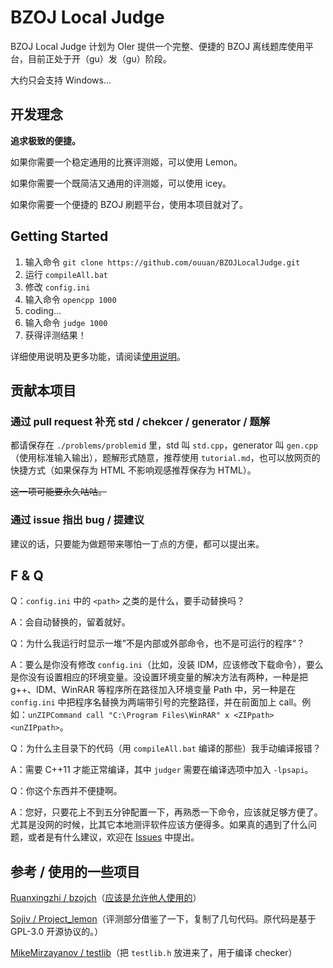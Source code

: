# BZOJ Local Judge

BZOJ Local Judge 计划为 OIer 提供一个完整、便捷的 BZOJ 离线题库使用平台，目前正处于开（gu）发（gu）阶段。

大约只会支持 Windows...

## 开发理念

**追求极致的便捷。**

如果你需要一个稳定通用的比赛评测姬，可以使用 Lemon。

如果你需要一个既简洁又通用的评测姬，可以使用 icey。

如果你需要一个便捷的 BZOJ 刷题平台，使用本项目就对了。

## Getting Started

1. 输入命令 `git clone https://github.com/ouuan/BZOJLocalJudge.git`
2. 运行 `compileAll.bat`
3. 修改 `config.ini`
4. 输入命令 `opencpp 1000`
5. coding...
6. 输入命令 `judge 1000`
7. 获得评测结果！

详细使用说明及更多功能，请阅读[使用说明](GUIDEBOOK.md)。

## 贡献本项目

### 通过 pull request 补充 std / chekcer / generator / 题解

都请保存在 `./problems/problemid` 里，std 叫 `std.cpp`，generator 叫 `gen.cpp`（使用标准输入输出），题解形式随意，推荐使用 `tutorial.md`，也可以放网页的快捷方式（如果保存为 HTML 不影响观感推荐保存为 HTML）。

~~这一项可能要永久咕咕。~~

### 通过 issue 指出 bug / 提建议

建议的话，只要能为做题带来哪怕一丁点的方便，都可以提出来。

## F & Q

Q：`config.ini` 中的 `<path>` 之类的是什么，要手动替换吗？

A：会自动替换的，留着就好。

Q：为什么我运行时显示一堆”不是内部或外部命令，也不是可运行的程序“？

A：要么是你没有修改 `config.ini`（比如，没装 IDM，应该修改下载命令），要么是你没有设置相应的环境变量。没设置环境变量的解决方法有两种，一种是把 g++、IDM、WinRAR 等程序所在路径加入环境变量 Path 中，另一种是在 `config.ini` 中把程序名替换为两端带引号的完整路径，并在前面加上 call。例如：`unZIPCommand call "C:\Program Files\WinRAR" x <ZIPpath> <unZIPpath>`。

Q：为什么主目录下的代码（用 `compileAll.bat` 编译的那些）我手动编译报错？

A：需要 C++11 才能正常编译，其中 `judger` 需要在编译选项中加入 `-lpsapi`。

Q：你这个东西并不便捷啊。

A：您好，只要花上不到五分钟配置一下，再熟悉一下命令，应该就足够方便了。尤其是没网的时候，比其它本地测评软件应该方便得多。如果真的遇到了什么问题，或者是有什么建议，欢迎在 [Issues](https://github.com/ouuan/BZOJLocalJudge/issues) 中提出。

## 参考 / 使用的一些项目

[Ruanxingzhi / bzojch](https://github.com/Ruanxingzhi/bzojch)（[应该是允许他人使用的](https://github.com/Ruanxingzhi/bzojch/issues/2)）

[Sojiv / Project_lemon](https://github.com/Sojiv/Project_lemon)（评测部分借鉴了一下，复制了几句代码。原代码是基于 GPL-3.0 开源协议的。）

[MikeMirzayanov / testlib](https://github.com/MikeMirzayanov/testlib)（把 `testlib.h` 放进来了，用于编译 checker）